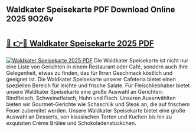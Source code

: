 ## Waldkater Speisekarte PDF Download Online 2025 9O26v

# <h2><a href="http://gc86kb.nevu.top/?p=Waldkater+Speisekarte">🔗 👉🔴 Waldkater Speisekarte 2025 PDF</a></h2>

[![Waldkater Speisekarte 2025 PDF](https://i.imgur.com/dBaPXMq.png)](http://gc86kb.nevu.top/?p=Waldkater+Speisekarte)
Die Waldkater Speisekarte ist nicht nur eine Liste von Gerichten in einem Restaurant oder Café, sondern auch Ihre Gelegenheit, etwas zu finden, das für Ihren Geschmack köstlich und geeignet ist. Die Waldkater Speisekarte unserer Cafeteria bietet einen speziellen Bereich für leichte und frische Salate. Für Fleischliebhaber bietet unsere Waldkater Speisekarte eine große Auswahl an Gerichten: Rindfleisch, Schweinefleisch, Huhn und Fisch. Unseren Auserwählten bieten wir Gourmet-Gerichte wie Schaschlik und Steak an, die auf frischem Feuer zubereitet werden. Unsere Waldkater Speisekarte bietet eine große Auswahl an Desserts, von klassischen Torten und Kuchen bis hin zu exquisiten Crème Brûlée und Schokoladenstückchen.
